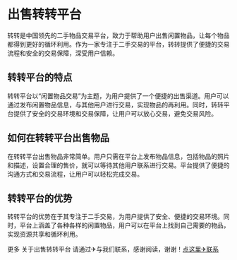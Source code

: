 # 出售转转平台

转转是中国领先的二手物品交易平台，致力于帮助用户出售闲置物品，让每个物品都得到更好的循环利用。作为一家专注于二手交易的平台，转转提供了便捷的交易流程和安全的交易保障，深受用户信赖。

## 转转平台的特点

转转平台以“闲置物品交易”为主题，为用户提供了一个便捷的出售渠道。用户可以通过发布闲置物品信息，与其他用户进行交易，实现物品的再利用。同时，转转平台提供了安全的交易环境和交易保障，让用户可以放心交易，避免交易风险。

## 如何在转转平台出售物品

在转转平台出售物品非常简单。用户只需在平台上发布物品信息，包括物品的照片和描述，设置合理的售价，就可以等待其他用户联系进行交易。平台提供了便捷的沟通方式和交易流程，让用户可以轻松完成交易。

## 转转平台的优势

转转平台的优势在于其专注于二手交易，为用户提供了安全、便捷的交易环境。同时，平台上涵盖了各种各样的闲置物品，用户可以在平台上找到自己需要的物品，实现资源共享和循环利用。

更多 关于出售转转平台 请通过✈与我们联系，感谢阅读，谢谢！[点这里✈联系](https://gg.k02.cc)